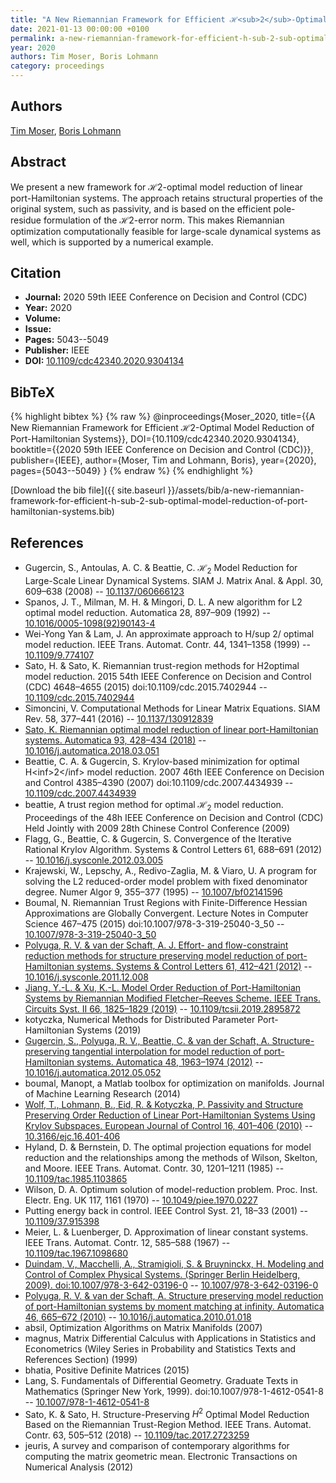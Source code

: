 ```yaml
---
title: "A New Riemannian Framework for Efficient ℋ<sub>2</sub>-Optimal Model Reduction of Port-Hamiltonian Systems"
date: 2021-01-13 00:00:00 +0100
permalink: a-new-riemannian-framework-for-efficient-h-sub-2-sub-optimal-model-reduction-of-port-hamiltonian-systems
year: 2020
authors: Tim Moser, Boris Lohmann
category: proceedings
---
```

 
## Authors
[Tim Moser](authors/tim-moser), [Boris Lohmann](authors/boris-lohmann)
 
## Abstract
We present a new framework for ℋ2-optimal model reduction of linear port-Hamiltonian systems. The approach retains structural properties of the original system, such as passivity, and is based on the efficient pole-residue formulation of the ℋ2-error norm. This makes Riemannian optimization computationally feasible for large-scale dynamical systems as well, which is supported by a numerical example.
 
## Citation
- **Journal:** 2020 59th IEEE Conference on Decision and Control (CDC)
- **Year:** 2020
- **Volume:** 
- **Issue:** 
- **Pages:** 5043--5049
- **Publisher:** IEEE
- **DOI:** [10.1109/cdc42340.2020.9304134](https://doi.org/10.1109/cdc42340.2020.9304134)
 
## BibTeX
{% highlight bibtex %}
{% raw %}
@inproceedings{Moser_2020,
  title={{A New Riemannian Framework for Efficient ℋ2-Optimal Model Reduction of Port-Hamiltonian Systems}},
  DOI={10.1109/cdc42340.2020.9304134},
  booktitle={{2020 59th IEEE Conference on Decision and Control (CDC)}},
  publisher={IEEE},
  author={Moser, Tim and Lohmann, Boris},
  year={2020},
  pages={5043--5049}
}
{% endraw %}
{% endhighlight %}
 
[Download the bib file]({{ site.baseurl }}/assets/bib/a-new-riemannian-framework-for-efficient-h-sub-2-sub-optimal-model-reduction-of-port-hamiltonian-systems.bib)
 
## References
- Gugercin, S., Antoulas, A. C. & Beattie, C. $\mathcal{H}_2$ Model Reduction for Large-Scale Linear Dynamical Systems. SIAM J. Matrix Anal. &amp; Appl. 30, 609–638 (2008) -- [10.1137/060666123](https://doi.org/10.1137/060666123)
- Spanos, J. T., Milman, M. H. & Mingori, D. L. A new algorithm for L2 optimal model reduction. Automatica 28, 897–909 (1992) -- [10.1016/0005-1098(92)90143-4](https://doi.org/10.1016/0005-1098(92)90143-4)
- Wei-Yong Yan & Lam, J. An approximate approach to H/sup 2/ optimal model reduction. IEEE Trans. Automat. Contr. 44, 1341–1358 (1999) -- [10.1109/9.774107](https://doi.org/10.1109/9.774107)
- Sato, H. & Sato, K. Riemannian trust-region methods for H2optimal model reduction. 2015 54th IEEE Conference on Decision and Control (CDC) 4648–4655 (2015) doi:10.1109/cdc.2015.7402944 -- [10.1109/cdc.2015.7402944](https://doi.org/10.1109/cdc.2015.7402944)
- Simoncini, V. Computational Methods for Linear Matrix Equations. SIAM Rev. 58, 377–441 (2016) -- [10.1137/130912839](https://doi.org/10.1137/130912839)
- [Sato, K. Riemannian optimal model reduction of linear port-Hamiltonian systems. Automatica 93, 428–434 (2018)](riemannian-optimal-model-reduction-of-linear-port-hamiltonian-systems) -- [10.1016/j.automatica.2018.03.051](https://doi.org/10.1016/j.automatica.2018.03.051)
- Beattie, C. A. & Gugercin, S. Krylov-based minimization for optimal H&lt;inf&gt;2&lt;/inf&gt; model reduction. 2007 46th IEEE Conference on Decision and Control 4385–4390 (2007) doi:10.1109/cdc.2007.4434939 -- [10.1109/cdc.2007.4434939](https://doi.org/10.1109/cdc.2007.4434939)
- beattie, A trust region method for optimal ${\mathcal{H}_2}$ model reduction. Proceedings of the 48h IEEE Conference on Decision and Control (CDC) Held Jointly with 2009 28th Chinese Control Conference (2009)
- Flagg, G., Beattie, C. & Gugercin, S. Convergence of the Iterative Rational Krylov Algorithm. Systems &amp; Control Letters 61, 688–691 (2012) -- [10.1016/j.sysconle.2012.03.005](https://doi.org/10.1016/j.sysconle.2012.03.005)
- Krajewski, W., Lepschy, A., Redivo-Zaglia, M. & Viaro, U. A program for solving the L2 reduced-order model problem with fixed denominator degree. Numer Algor 9, 355–377 (1995) -- [10.1007/bf02141596](https://doi.org/10.1007/bf02141596)
- Boumal, N. Riemannian Trust Regions with Finite-Difference Hessian Approximations are Globally Convergent. Lecture Notes in Computer Science 467–475 (2015) doi:10.1007/978-3-319-25040-3_50 -- [10.1007/978-3-319-25040-3_50](https://doi.org/10.1007/978-3-319-25040-3_50)
- [Polyuga, R. V. & van der Schaft, A. J. Effort- and flow-constraint reduction methods for structure preserving model reduction of port-Hamiltonian systems. Systems &amp; Control Letters 61, 412–421 (2012)](effort-and-flow-constraint-reduction-methods-for-structure-preserving-model-reduction-of-port-hamiltonian-systems) -- [10.1016/j.sysconle.2011.12.008](https://doi.org/10.1016/j.sysconle.2011.12.008)
- [Jiang, Y.-L. & Xu, K.-L. Model Order Reduction of Port-Hamiltonian Systems by Riemannian Modified Fletcher–Reeves Scheme. IEEE Trans. Circuits Syst. II 66, 1825–1829 (2019)](model-order-reduction-of-port-hamiltonian-systems-by-riemannian-modified-fletcher-reeves-scheme) -- [10.1109/tcsii.2019.2895872](https://doi.org/10.1109/tcsii.2019.2895872)
- kotyczka, Numerical Methods for Distributed Parameter Port-Hamiltonian Systems (2019)
- [Gugercin, S., Polyuga, R. V., Beattie, C. & van der Schaft, A. Structure-preserving tangential interpolation for model reduction of port-Hamiltonian systems. Automatica 48, 1963–1974 (2012)](structure-preserving-tangential-interpolation-for-model-reduction-of-port-hamiltonian-systems) -- [10.1016/j.automatica.2012.05.052](https://doi.org/10.1016/j.automatica.2012.05.052)
- boumal, Manopt, a Matlab toolbox for optimization on manifolds. Journal of Machine Learning Research (2014)
- [Wolf, T., Lohmann, B., Eid, R. & Kotyczka, P. Passivity and Structure Preserving Order Reduction of Linear Port-Hamiltonian Systems Using Krylov Subspaces. European Journal of Control 16, 401–406 (2010)](passivity-and-structure-preserving-order-reduction-of-linear-port-hamiltonian-systems-using-krylov-subspaces) -- [10.3166/ejc.16.401-406](https://doi.org/10.3166/ejc.16.401-406)
- Hyland, D. & Bernstein, D. The optimal projection equations for model reduction and the relationships among the methods of Wilson, Skelton, and Moore. IEEE Trans. Automat. Contr. 30, 1201–1211 (1985) -- [10.1109/tac.1985.1103865](https://doi.org/10.1109/tac.1985.1103865)
- Wilson, D. A. Optimum solution of model-reduction problem. Proc. Inst. Electr. Eng. UK 117, 1161 (1970) -- [10.1049/piee.1970.0227](https://doi.org/10.1049/piee.1970.0227)
- Putting energy back in control. IEEE Control Syst. 21, 18–33 (2001) -- [10.1109/37.915398](https://doi.org/10.1109/37.915398)
- Meier, L. & Luenberger, D. Approximation of linear constant systems. IEEE Trans. Automat. Contr. 12, 585–588 (1967) -- [10.1109/tac.1967.1098680](https://doi.org/10.1109/tac.1967.1098680)
- [Duindam, V., Macchelli, A., Stramigioli, S. & Bruyninckx, H. Modeling and Control of Complex Physical Systems. (Springer Berlin Heidelberg, 2009). doi:10.1007/978-3-642-03196-0](modeling-and-control-of-complex-physical-systems) -- [10.1007/978-3-642-03196-0](https://doi.org/10.1007/978-3-642-03196-0)
- [Polyuga, R. V. & van der Schaft, A. Structure preserving model reduction of port-Hamiltonian systems by moment matching at infinity. Automatica 46, 665–672 (2010)](structure-preserving-model-reduction-of-port-hamiltonian-systems-by-moment-matching-at-infinity) -- [10.1016/j.automatica.2010.01.018](https://doi.org/10.1016/j.automatica.2010.01.018)
- absil, Optimization Algorithms on Matrix Manifolds (2007)
- magnus, Matrix Differential Calculus with Applications in Statistics and Econometrics (Wiley Series in Probability and Statistics Texts and References Section) (1999)
- bhatia, Positive Definite Matrices (2015)
- Lang, S. Fundamentals of Differential Geometry. Graduate Texts in Mathematics (Springer New York, 1999). doi:10.1007/978-1-4612-0541-8 -- [10.1007/978-1-4612-0541-8](https://doi.org/10.1007/978-1-4612-0541-8)
- Sato, K. & Sato, H. Structure-Preserving $H^2$ Optimal Model Reduction Based on the Riemannian Trust-Region Method. IEEE Trans. Automat. Contr. 63, 505–512 (2018) -- [10.1109/tac.2017.2723259](https://doi.org/10.1109/tac.2017.2723259)
- jeuris, A survey and comparison of contemporary algorithms for computing the matrix geometric mean. Electronic Transactions on Numerical Analysis (2012)

